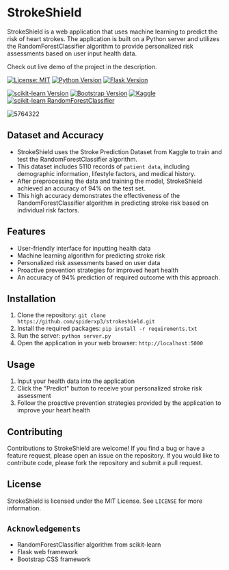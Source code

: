# StrokeShield

StrokeShield is a web application that uses machine learning to predict the risk of heart strokes. The application is built on a Python server and utilizes the RandomForestClassifier algorithm to provide personalized risk assessments based on user input health data.

Check out live demo of the project in the description.

[![License: MIT](https://img.shields.io/badge/License-MIT-yellow.svg)](https://opensource.org/licenses/MIT)
[![Python Version](https://img.shields.io/badge/python-3.8-blue)](https://www.python.org/downloads/release/python-380/)
[![Flask Version](https://img.shields.io/badge/flask-2.0.1-blue)](https://pypi/project/Flask/)

[![scikit-learn Version](https://img.shields.io/badge/scikit--learn-0.24.2-blue)](https://pypi.org/project/scikit-learn/)
[![Bootstrap Version](https://img.shields.io/badge/bootstrap-5.0.1-blue)](https://getbootstrap.com/docs/5.0/getting-started/introduction/)
[![Kaggle](https://img.shields.io/badge/Kaggle-Stroke%20Prediction%20Dataset-blue)](https://www.kgle.com/fedesoriano/stroke-prediction-dataset)
[![scikit-learn RandomForestClassifier](https://img.shields.io/badge/scikit--learn-RandomForestClassifier-blue)](https://scikit-learn.org/stable/modules/generated/sklearn.ensemble.RandomForestClassifier.html)

![5764322](https://github.com/spiderxp3/Strokeshield/assets/91022462/67fcf6c9-9b58-4a29-bdb8-f6b6c88f6685)


## Dataset and Accuracy
- StrokeShield uses the Stroke Prediction Dataset from Kaggle to train and test the RandomForestClassifier algorithm. 
- This dataset includes 5110 records of `patient data`, including demographic information, lifestyle factors, and medical history.
- After preprocessing the data and training the model, StrokeShield achieved an accuracy of 94% on the test set.
- This high accuracy demonstrates the effectiveness of the RandomForestClassifier algorithm in predicting stroke risk based on individual risk factors.

## Features

- User-friendly interface for inputting health data
- Machine learning algorithm for predicting stroke risk
- Personalized risk assessments based on user data
- Proactive prevention strategies for improved heart health
- An accuracy of 94% prediction of required outcome with this approach.

## Installation

1. Clone the repository: `git clone https://github.com/spiderxp3/strokeshield.git`
2. Install the required packages: `pip install -r requirements.txt`
3. Run the server: `python server.py`
4. Open the application in your web browser: `http://localhost:5000`

## Usage
1. Input your health data into the application
2. Click the "Predict" button to receive your personalized stroke risk assessment
3. Follow the proactive prevention strategies provided by the application to improve your heart health

## Contributing
Contributions to StrokeShield are welcome! If you find a bug or have a feature request, please open an issue on the repository. If you would like to contribute code, please fork the repository and submit a pull request.

## License

StrokeShield is licensed under the MIT License. See `LICENSE` for more information.

## `Acknowledgements`

- RandomForestClassifier algorithm from scikit-learn
- Flask web framework
- Bootstrap CSS framework
